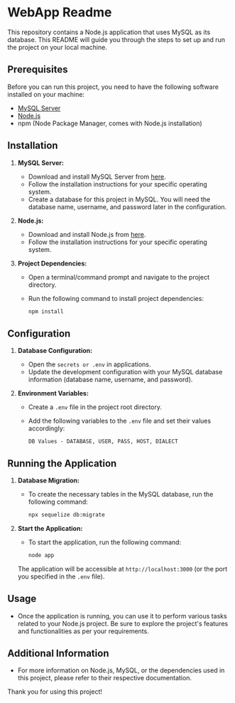 # WebApp Readme

This repository contains a Node.js application that uses MySQL as its database. This README will guide you through the steps to set up and run the project on your local machine.

## Prerequisites

Before you can run this project, you need to have the following software installed on your machine:

- [MySQL Server](https://dev.mysql.com/downloads/mysql/)
- [Node.js](https://nodejs.org/)
- npm (Node Package Manager, comes with Node.js installation)

## Installation

1. **MySQL Server:**

   - Download and install MySQL Server from [here](https://dev.mysql.com/downloads/mysql/).
   - Follow the installation instructions for your specific operating system.
   - Create a database for this project in MySQL. You will need the database name, username, and password later in the configuration.

2. **Node.js:**

   - Download and install Node.js from [here](https://nodejs.org/).
   - Follow the installation instructions for your specific operating system.

3. **Project Dependencies:**

   - Open a terminal/command prompt and navigate to the project directory.
   - Run the following command to install project dependencies:

     ```bash
     npm install
     ```

## Configuration

1. **Database Configuration:**

   - Open the `secrets or .env` in applications.
   - Update the development configuration with your MySQL database information (database name, username, and password).

2. **Environment Variables:**

   - Create a `.env` file in the project root directory.
   - Add the following variables to the `.env` file and set their values accordingly:

     ```
     DB Values - DATABASE, USER, PASS, HOST, DIALECT
     ```

## Running the Application

1. **Database Migration:**

   - To create the necessary tables in the MySQL database, run the following command:

     ```bash
     npx sequelize db:migrate
     ```

2. **Start the Application:**

   - To start the application, run the following command:

     ```bash
     node app
     ```

   The application will be accessible at `http://localhost:3000` (or the port you specified in the `.env` file).

## Usage

- Once the application is running, you can use it to perform various tasks related to your Node.js project. Be sure to explore the project's features and functionalities as per your requirements.

## Additional Information

- For more information on Node.js, MySQL, or the dependencies used in this project, please refer to their respective documentation.

Thank you for using this project!
